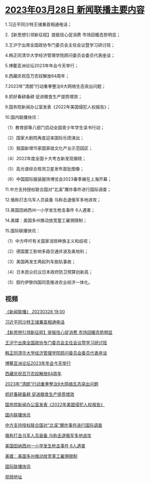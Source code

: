 # [2023年03月28日 新闻联播主要内容](https://tv.cctv.com/lm/xwlb/day/20230328.shtml)

1.习近平同沙特王储兼首相通电话；

2.【新思想引领新征程】提振信心促消费 市场回暖态势明显；

3.王沪宁出席全国政协专门委员会主任会议暨学习研讨班；

4.韩正同清华大学经济管理学院顾问委员会委员代表座谈；

5.博鳌亚洲论坛2023年年会今天举行；

6.西藏庆祝百万农奴解放64周年；

7.2023年“清朗”行动重拳整治9大网络生态突出问题；

8.抓好春耕备耕 促进粮食生产提质增效；

9.国务院新闻办公室发表《2022年美国侵犯人权报告》；

10.国内联播快讯：

（1）教育部等八部门启动全国青少年学生读书行动；

（2）国家大剧院再度迎来国际乐团演出；

（3）我国新增15家国家级文化产业示范园区；

（4）2022年度全国十大考古新发现揭晓；

（5）高光谱综合观测卫星发布首批图像；

（6）中国国际服装服饰博览会2023春季展在上海开幕；

11.中方支持授权联合国对“北溪”爆炸事件进行国际调查；

12.俄称打击乌军人员装备 乌称击退俄军多地进攻；

13.美国田纳西州一小学发生枪击事件 6人遇害；

14.美媒：美国多州推动放宽童工雇佣限制；

15.国际联播快讯：

（1）中方呼吁有关国家消除种族主义和歧视；

（2）德国罢工影响多路交通并波及奥地利；

（3）美国再发生两起列车脱轨事故；

（4）日本民众抗议日本政府防卫预算创新高；

（5）叙约伊黎四国同意推进农业经济一体化。

## 视频

[《新闻联播》 20230328 19:00](https://tv.cctv.com/2023/03/28/VIDEvY1EyxHXRywWQmvXccxZ230328.shtml)

[习近平同沙特王储兼首相通电话](https://tv.cctv.com/2023/03/28/VIDELROJXKsthYbKa0uIoERN230328.shtml)

[【新思想引领新征程】提振信心促消费 市场回暖态势明显](https://tv.cctv.com/2023/03/28/VIDEhvYiptvmZXDFymb7s1b8230328.shtml)

[王沪宁出席全国政协专门委员会主任会议暨学习研讨班](https://tv.cctv.com/2023/03/28/VIDEoNizXTBwC1I3VvGK0E73230328.shtml)

[韩正同清华大学经济管理学院顾问委员会委员代表座谈](https://tv.cctv.com/2023/03/28/VIDEdYA6fm1shEwVIUIfTHGy230328.shtml)

[博鳌亚洲论坛2023年年会今天举行](https://tv.cctv.com/2023/03/28/VIDEvmAuj81ZC0pse9oxsMDx230328.shtml)

[西藏庆祝百万农奴解放64周年](https://tv.cctv.com/2023/03/28/VIDELAg0F1PsN3rFyPuf4KIK230328.shtml)

[2023年“清朗”行动重拳整治9大网络生态突出问题](https://tv.cctv.com/2023/03/28/VIDEyfmcCuTaxbyEXMhyYhNO230328.shtml)

[抓好春耕备耕 促进粮食生产提质增效](https://tv.cctv.com/2023/03/28/VIDEJFDW299CVkZf7RtnbbEv230328.shtml)

[国务院新闻办公室发表《2022年美国侵犯人权报告》](https://tv.cctv.com/2023/03/28/VIDE6HFs554imzy2NrpZSVnh230328.shtml)

[国内联播快讯](https://tv.cctv.com/2023/03/28/VIDEitNZ40XouKsmlCbgEG8K230328.shtml)

[中方支持授权联合国对“北溪”爆炸事件进行国际调查](https://tv.cctv.com/2023/03/28/VIDEkeQ3WXm0282PMhGsHDQq230328.shtml)

[俄称打击乌军人员装备 乌称击退俄军多地进攻](https://tv.cctv.com/2023/03/28/VIDEH3XepVrLiiHoQeoZjmuF230328.shtml)

[美国田纳西州一小学发生枪击事件 6人遇害](https://tv.cctv.com/2023/03/28/VIDEotKraafCFzQSO0Cw9Uv0230328.shtml)

[美媒：美国多州推动放宽童工雇佣限制](https://tv.cctv.com/2023/03/28/VIDEFbXBozbYHQjoYmcfmv9j230328.shtml)

[国际联播快讯](https://tv.cctv.com/2023/03/28/VIDEe7X13BBZgPi8UQvtlfvp230328.shtml)

[视频地址](https://tv.cctv.com/lm/xwlb/day/20230328.shtml) 

